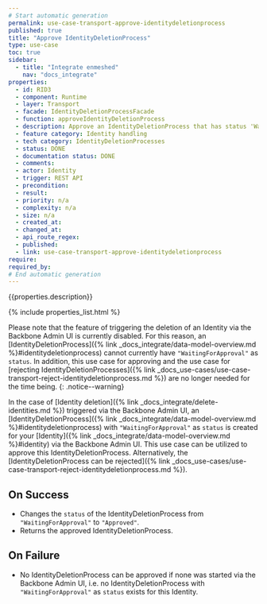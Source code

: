 ```yaml
---
# Start automatic generation
permalink: use-case-transport-approve-identitydeletionprocess
published: true
title: "Approve IdentityDeletionProcess"
type: use-case
toc: true
sidebar:
  - title: "Integrate enmeshed"
    nav: "docs_integrate"
properties:
  - id: RID3
  - component: Runtime
  - layer: Transport
  - facade: IdentityDeletionProcessFacade
  - function: approveIdentityDeletionProcess
  - description: Approve an IdentityDeletionProcess that has status 'WaitingForApproval' that was started by external support channel (from Backbone Admin UI)
  - feature category: Identity handling
  - tech category: IdentityDeletionProcesses
  - status: DONE
  - documentation status: DONE
  - comments:
  - actor: Identity
  - trigger: REST API
  - precondition:
  - result:
  - priority: n/a
  - complexity: n/a
  - size: n/a
  - created_at:
  - changed_at:
  - api_route_regex:
  - published:
  - link: use-case-transport-approve-identitydeletionprocess
require:
required_by:
# End automatic generation
---
```


{{properties.description}}

{% include properties_list.html %}

Please note that the feature of triggering the deletion of an Identity via the Backbone Admin UI is currently disabled. For this reason, an [IdentityDeletionProcess]({% link _docs_integrate/data-model-overview.md %}#identitydeletionprocess) cannot currently have `"WaitingForApproval"` as `status`. In addition, this use case for approving and the use case for [rejecting IdentityDeletionProcesses]({% link _docs_use-cases/use-case-transport-reject-identitydeletionprocess.md %}) are no longer needed for the time being.
{: .notice--warning}

In the case of [Identity deletion]({% link _docs_integrate/delete-identities.md %}) triggered via the Backbone Admin UI, an [IdentityDeletionProcess]({% link _docs_integrate/data-model-overview.md %}#identitydeletionprocess) with `"WaitingForApproval"` as `status` is created for your [Identity]({% link _docs_integrate/data-model-overview.md %}#identity) via the Backbone Admin UI.
This use case can be utilized to approve this IdentityDeletionProcess.
Alternatively, the [IdentityDeletionProcess can be rejected]({% link _docs_use-cases/use-case-transport-reject-identitydeletionprocess.md %}).

## On Success

- Changes the `status` of the IdentityDeletionProcess from `"WaitingForApproval"` to `"Approved"`.
- Returns the approved IdentityDeletionProcess.

## On Failure

- No IdentityDeletionProcess can be approved if none was started via the Backbone Admin UI, i.e. no IdentityDeletionProcess with `"WaitingForApproval"` as `status` exists for this Identity.
